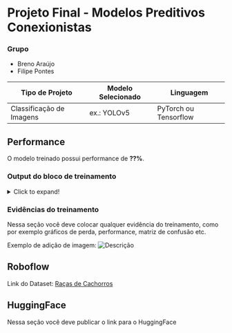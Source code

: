 # Projeto Final - Modelos Preditivos Conexionistas

### Grupo

-   Breno Araújo
-   Filipe Pontes

| **Tipo de Projeto**      | **Modelo Selecionado** | **Linguagem**         |
| ------------------------ | ---------------------- | --------------------- |
| Classificação de Imagens | ex.: YOLOv5            | PyTorch ou Tensorflow |

## Performance

O modelo treinado possui performance de **??%**.

### Output do bloco de treinamento

<details>
  <summary>Click to expand!</summary>
  
  ```text
    Você deve colar aqui a saída do bloco de treinamento do notebook, contendo todas as épocas e saídas do treinamento
  ```
</details>

### Evidências do treinamento

Nessa seção você deve colocar qualquer evidência do treinamento, como por exemplo gráficos de perda, performance, matriz de confusão etc.

Exemplo de adição de imagem:
![Descrição](https://picsum.photos/seed/picsum/500/300)

## Roboflow

Link do Dataset: [Raças de Cachorros](https://universe.roboflow.com/breno-03sky/racas-de-cachorros)

## HuggingFace

Nessa seção você deve publicar o link para o HuggingFace
